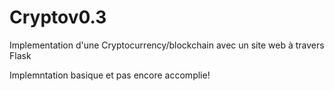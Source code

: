 # Cryptov0.3
Implementation d'une Cryptocurrency/blockchain avec un site web à travers Flask


Implemntation basique et pas encore accomplie! 
